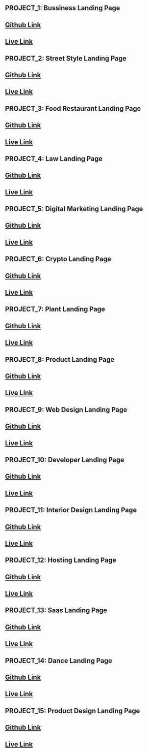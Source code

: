 ## PROJECT_1: Bussiness Landing Page

## [Github Link](https://github.com/abhishek7329sharma/bussiness_landing_page)

## [Live Link](https://12-abhishek-business-landing-page.netlify.app/)

## PROJECT_2: Street Style Landing Page

## [Github Link](https://github.com/abhishek7329sharma/Street_Style_Landing_Page)

## [Live Link](https://01-abhishek-street-landing-page.netlify.app/)

## PROJECT_3: Food Restaurant Landing Page

## [Github Link](https://github.com/abhishek7329sharma/Food_Resturant_Home_page)

## [Live Link](https://02-abhishek-food-resturant-landing-page.netlify.app/)

## PROJECT_4: Law Landing Page

## [Github Link](https://github.com/abhishek7329sharma/Law_Home_Page)

## [Live Link](https://03-abhishek-law-landing-page.netlify.app/)

## PROJECT_5: Digital Marketing Landing Page

## [Github Link](https://github.com/abhishek7329sharma/Digital_Marketing_Home_Page)

## [Live Link](https://08-abhishek-digitial-marketing-landing-page.netlify.app/)

## PROJECT_6: Crypto Landing Page

## [Github Link](https://github.com/abhishek7329sharma/crypto_landing_page)

## [Live Link](https://05-abhishek-crypto-landing-page.netlify.app/)

## PROJECT_7: Plant Landing Page

## [Github Link](https://github.com/abhishek7329sharma/plant_home_page)

## [Live Link](https://06-plant-landing-page.netlify.app/)

## PROJECT_8: Product Landing Page

## [Github Link](https://github.com/abhishek7329sharma/product_landing_page)

## [Live Link](https://07-abhishek-product-landing-page.netlify.app/)

## PROJECT_9: Web Design Landing Page

## [Github Link](https://github.com/abhishek7329sharma/web_desig_landing_page)

## [Live Link](https://04-abhishek-webpage-landing-page.netlify.app/)

## PROJECT_10: Developer Landing Page

## [Github Link](https://github.com/abhishek7329sharma/developer-landing-page)

## [Live Link](https://09-developer-landing-page.netlify.app/)

## PROJECT_11: Interior Design Landing Page

## [Github Link](https://github.com/abhishek7329sharma/interior_design_landing_page)

## [Live Link](https://10-abhishek-interior-landing-page.netlify.app/)

## PROJECT_12: Hosting Landing Page

## [Github Link](https://github.com/abhishek7329sharma/hosting-landing-page)

## [Live Link](https://11-abhishek-hosting-landing-page.netlify.app/)

## PROJECT_13: Saas Landing Page

## [Github Link](https://github.com/abhishek7329sharma/saas_landing_page)

## [Live Link](https://13-abhishek-saas-landing-page.netlify.app/)
## PROJECT_14: Dance Landing Page

## [Github Link](https://github.com/abhishek7329sharma/dance_landing_page)

## [Live Link](https://14-abhishek-dance-landing-page.netlify.app/)

## PROJECT_15: Product Design Landing Page

## [Github Link](https://github.com/abhishek7329sharma/product_design_landing_page)

## [Live Link](https://15-product-design.netlify.app/)